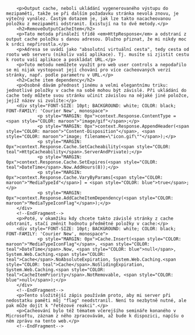 <!-- dcterms:identifier = aspnetcz#100 -->
<!-- dcterms:title = Jak programově odstranit stránku z output cache? -->
<!-- dcterms:abstract = Output cache, neboli ukládání vygenerovaného výstupu do mezipaměti, takže se při dalším požadavku stránka nevolá znovu, je výtečný vynález. Častým dotazem je, jak lze takto nacacheovanou položku z mezipaměti odstranit. Existují na to dvě metody. -->
<!-- np9:categoryId = 1 -->
<!-- x4w:category = Programování -->
<!-- np9:authorId = 1 -->
<!-- np9:authorEmail = michal.valasek@altairis.cz -->
<!-- dcterms:creator = Michal Altair Valášek -->
<!-- dcterms:created = 2006-06-28T19:46:12.787+02:00 -->
<!-- dcterms:dateAccepted = 2006-06-28T19:46:12.787+02:00 -->


		<p>Output cache, neboli ukládání vygenerovaného výstupu do mezipaměti, takže se při dalším požadavku stránka nevolá znovu, je výtečný vynález. Častým dotazem je, jak lze takto nacacheovanou položku z mezipaměti odstranit. Existují na to dvě metody.</p>
		<h2>RemoveOutputCacheItem</h2>
		<p>Tato metoda přináleží třídě <em>HttpResponse</em> a odstraní z output cache položku s danou adresou. Dlužno přiznat, že mi nikdy moc k srdci nepřirostla.</p>
		<p>Adresa se uvádí jako "absolutní virtuální cesta", tedy cesta od rootu web serveru (nikoliv vaší aplikace). Tj. musíte si zjistit cestu k rootu vaší aplikace a poskládat URL.</p>
		<p>Tuto metodu nemůžete využít pro web user controls a nepodařilo se mi nijak vystopovat její chování pro více cacheovaných verzí stránky, např. podle parametru v URL.</p>
		<h2>Cache item dependency</h2>
		<p>Osobně dávám přednost jinému a velmi elegantnímu triku: jednotlivé položky v cache na sobě mohou být závislé. Při ukládání do cache tedy můžete svou stránku učinit závislou na nějaké jiné položce, jejíž název si zvolíte:</p>
		<div style="FONT-SIZE: 10pt; BACKGROUND: white; COLOR: black; FONT-FAMILY: 'Courier New', monospace">
				<p style="MARGIN: 0px">context.Response.ContentType = <span style="COLOR: maroon">"image/gif"</span>;</p>
				<p style="MARGIN: 0px">context.Response.AppendHeader(<span style="COLOR: maroon">"Content-Disposition"</span>, <span style="COLOR: maroon">"image; filename=\"icon.gif\""</span>);</p>
				<p style="MARGIN: 0px">context.Response.Cache.SetCacheability(<span style="COLOR: teal">HttpCacheability</span>.ServerAndPrivate);</p>
				<p style="MARGIN: 0px">context.Response.Cache.SetExpires(<span style="COLOR: teal">DateTime</span>.Now.AddHours(8));</p>
				<p style="MARGIN: 0px">context.Response.Cache.VaryByParams[<span style="COLOR: maroon">"MediaTypeId"</span>] = <span style="COLOR: blue">true</span>;</p>
				<p style="MARGIN: 0px">context.Response.AddCacheItemDependency(<span style="COLOR: maroon">"MediaTypeIconFlag"</span>);</p>
		</div>
		<!--EndFragment-->
		<p>Poté, v okamžiku kdy chcete takto závislé stránky z cache odstranit, stačí změnit hodnotu předmětné položky v cache:</p>
		<div style="FONT-SIZE: 10pt; BACKGROUND: white; COLOR: black; FONT-FAMILY: 'Courier New', monospace">
				<p style="MARGIN: 0px">Cache.Insert(<span style="COLOR: maroon">"MediaTypeIconFlag"</span>, <span style="COLOR: teal">DateTime</span>.Now, <span style="COLOR: blue">null</span>, System.Web.Caching.<span style="COLOR: teal">Cache</span>.NoAbsoluteExpiration, System.Web.Caching.<span style="COLOR: teal">Cache</span>.NoSlidingExpiration, System.Web.Caching.<span style="COLOR: teal">CacheItemPriority</span>.NotRemovable, <span style="COLOR: blue">null</span>);</p>
		</div>
		<!--EndFragment-->
		<p>Tento složitější zápis používám proto, aby mi server při nedostatku paměti můj "flag" neodstranil. Není to nezbytně nutné, ale pak může dojít k "řetězové reakci".</p>
		<p>Cacheování bylo též tématem včerejšího semináře konaného v Microsoftu, záznam z něho zpracovávám, až bude k dispozici, napíšu o něm zprávu na tento web.</p>
		<!--EndFragment-->
